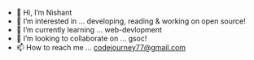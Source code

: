 - 👋 Hi, I’m Nishant
- 👀 I’m interested in ... developing, reading & working on open source!
- 🌱 I’m currently learning ... web-devlopment
- 💞️ I’m looking to collaborate on ... gsoc!
- 📫 How to reach me ... codejourney77@gmail.com

<!---
NishCode17/NishCode17 is a ✨ special ✨ repository because its `README.md` (this file) appears on your GitHub profile.
You can click the Preview link to take a look at your changes.
--->
